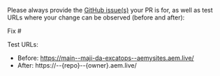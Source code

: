 Please always provide the [GitHub issue(s)](../issues) your PR is for, as well as test URLs where your change can be observed (before and after):

Fix #<gh-issue-id>

Test URLs:
- Before: https://main--maji-da-excatops--aemysites.aem.live/
- After: https://<branch>--{repo}--{owner}.aem.live/
